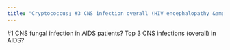 ```yaml
---
title: "Cryptococcus; #3 CNS infection overall (HIV encephalopathy &amp; toxoplasmosis are# 1 &amp; 2)"
---
```

#1 CNS fungal infection in AIDS patients? Top 3 CNS infections (overall) in AIDS?

